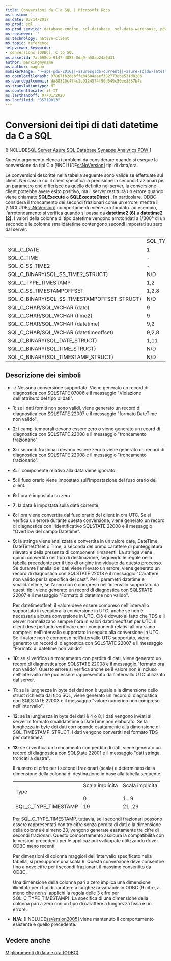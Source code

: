 ```yaml
---
title: Conversioni da C a SQL | Microsoft Docs
ms.custom: ''
ms.date: 03/14/2017
ms.prod: sql
ms.prod_service: database-engine, sql-database, sql-data-warehouse, pdw
ms.reviewer: ''
ms.technology: native-client
ms.topic: reference
helpviewer_keywords:
- conversions [ODBC], C to SQL
ms.assetid: 7ac098db-9147-4883-8da9-a58ab24a0d31
author: markingmyname
ms.author: maghan
monikerRange: '>=aps-pdw-2016||=azuresqldb-current||=azure-sqldw-latest||>=sql-server-2016||=sqlallproducts-allversions||>=sql-server-linux-2017||=azuresqldb-mi-current'
ms.openlocfilehash: 97867fb2debffab4684aaef302773ebe531d820b
ms.sourcegitcommit: da88320c474c1c9124574f90d549c50ee3387b4c
ms.translationtype: MT
ms.contentlocale: it-IT
ms.lasthandoff: 07/01/2020
ms.locfileid: "85719013"
---
```

# <a name="datetime-data-type-conversions-from-c-to-sql"></a>Conversioni dei tipi di dati datetime da C a SQL
[!INCLUDE[SQL Server Azure SQL Database Synapse Analytics PDW ](../../includes/applies-to-version/sql-asdb-asdbmi-asdw-pdw.md)]

  Questo argomento elenca i problemi da considerare quando si esegue la conversione da tipi C a [!INCLUDE[ssNoVersion](../../includes/ssnoversion-md.md)] tipi di data/ora.  
  
 Le conversioni descritte nella tabella seguente sono valide se effettuate sul client. Nei casi in cui il client specifica la precisione in secondi frazionari per un parametro che differisce da quello definito nel server, la conversione client potrebbe avere esito positivo, ma il server restituirà un errore quando viene chiamato **SQLExecute** o **SQLExecuteDirect** . In particolare, ODBC considera il troncamento dei secondi frazionari come un errore, mentre il [!INCLUDE[ssNoVersion](../../includes/ssnoversion-md.md)] comportamento viene arrotondato. ad esempio, l'arrotondamento si verifica quando si passa da **datetime2 (6)** a **datetime2 (2)**. I valori della colonna di tipo datetime vengono arrotondati a 1/300° di un secondo e le colonne smalldatetime contengono secondi impostati su zero dal server.  
  
|||||||||  
|-|-|-|-|-|-|-|-|  
||SQL_TYPE_DATE|SQL_TYPE_TIME|SQL_SS_TIME2|SQL_TYPE_TIMESTAMP|SQL_SS_TIMSTAMPOFFSET|SQL_CHAR|SQL_WCHAR|  
|SQL_C_DATE|1|-|-|1,6|1,5,6|1,13|1,13|  
|SQL_C_TIME|-|1|1|1,7|1, 5, 7|1,13|1,13|  
|SQL_C_SS_TIME2|-|1,3|1,10|1,7|1, 5, 7|1,13|1,13|  
|SQL_C_BINARY(SQL_SS_TIME2_STRUCT)|N/D|N/D|1,10,11|N/D|N/D|N/D|N/D|  
|SQL_C_TYPE_TIMESTAMP|1,2|1,3,4|1,4,10|1,10|1,5,10|1,13|1,13|  
|SQL_C_SS_TIMESTAMPOFFSET|1,2,8|1,3,4,8|1,4,8,10|1,8,10|1,10|1,13|1,13|  
|SQL_C_BINARY(SQL_SS_TIMESTAMPOFFSET_STRUCT)|N/D|N/D|N/D|N/D|1,10,11|N/D|N/D|  
|SQL_C_CHAR/SQL_WCHAR (date)|9|9|9|9,6|9,5,6|N/D|N/D|  
|SQL_C_CHAR/SQL_WCHAR (time2)|9|9, 3|9,10|9,7,10|9,5,7,10|N/D|N/D|  
|SQL_C_CHAR/SQL_WCHAR (datetime)|9,2|9, 3, 4|9,4,10|9,10|9,5,10|N/D|N/D|  
|SQL_C_CHAR/SQL_WCHAR (datetimeoffset)|9,2,8|9, 3, 4, 8|9,4,8,10|9,8,10|9,10|N/D|N/D|  
|SQL_C_BINARY(SQL_DATE_STRUCT)|1,11|N/D|N/D|N/D|N/D|N/D|N/D|  
|SQL_C_BINARY(SQL_TIME_STRUCT)|N/D|N/D|N/D|N/D|N/D|N/D|N/D|  
|SQL_C_BINARY(SQL_TIMESTAMP_STRUCT)|N/D|N/D|N/D|N/D|N/D|N/D|N/D|  
  
## <a name="key-to-symbols"></a>Descrizione dei simboli  
  
-   **-**: Nessuna conversione supportata. Viene generato un record di diagnostica con SQLSTATE 07006 e il messaggio "Violazione dell'attributo del tipo di dati".  
  
-   **1**: se i dati forniti non sono validi, viene generato un record di diagnostica con SQLSTATE 22007 e il messaggio "formato DateTime non valido".  
  
-   **2**: i campi temporali devono essere zero o viene generato un record di diagnostica con SQLSTATE 22008 e il messaggio "troncamento frazionario".  
  
-   **3**: i secondi frazionari devono essere zero o viene generato un record di diagnostica con SQLSTATE 22008 e il messaggio "troncamento frazionario".  
  
-   **4**: il componente relativo alla data viene ignorato.  
  
-   **5**: il fuso orario viene impostato sull'impostazione del fuso orario del client.  
  
-   **6**: l'ora è impostata su zero.  
  
-   **7**: la data è impostata sulla data corrente.  
  
-   **8**: l'ora viene convertita dal fuso orario del client in ora UTC. Se si verifica un errore durante questa conversione, viene generato un record di diagnostica con l'identificativo SQLSTATE 22008 e il messaggio "Overflow del campo Datetime".  
  
-   **9**: la stringa viene analizzata e convertita in un valore date, DateTime, DateTimeOffset o Time, a seconda del primo carattere di punteggiatura rilevato e della presenza di componenti rimanenti. La stringa viene quindi convertita nel tipo di destinazione, seguendo le regole nella tabella precedente per il tipo di origine individuato da questo processo. Se durante l'analisi dei dati viene rilevato un errore, viene generato un record di diagnostica con SQLSTATE 22018 e il messaggio "Carattere non valido per la specifica del cast". Per i parametri datetime e smalldatetime, se l'anno non è compreso nell'intervallo supportato da questi tipi, viene generato un record di diagnostica con SQLSTATE 22007 e il messaggio "Formato di datetime non valido".  
  
     Per datetimeoffset, il valore deve essere compreso nell'intervallo supportato in seguito alla conversione in UTC, anche se non è necessaria alcuna conversione in UTC. Ciò è dovuto al fatto che TDS e il server normalizzano sempre l'ora in valori datetimeoffset per UTC. Il client deve pertanto verificare che i componenti relativi all'ora siano compresi nell'intervallo supportato in seguito alla conversione in UTC. Se il valore non è compreso nell'intervallo UTC supportato, viene generato un record di diagnostica con SQLSTATE 22007 e il messaggio "Formato di datetime non valido".  
  
-   **10**: se si verifica un troncamento con perdita di dati, viene generato un record di diagnostica con SQLSTATE 22008 e il messaggio "formato ora non valido". Questo errore si verifica anche se il valore non è incluso nell'intervallo che può essere rappresentato dall'intervallo UTC utilizzato dal server.  
  
-   **11**: se la lunghezza in byte dei dati non è uguale alla dimensione dello struct richiesta dal tipo SQL, viene generato un record di diagnostica con SQLSTATE 22003 e il messaggio "valore numerico non compreso nell'intervallo".  
  
-   **12**: se la lunghezza in byte dei dati è 4 o 8, i dati vengono inviati al server in formato smalldatetime o DateTime non elaborato. Se la lunghezza in byte dei dati corrisponde esattamente alla dimensione di SQL_TIMESTAMP_STRUCT, i dati vengono convertiti nel formato TDS per datetime2.  
  
-   **13**: se si verifica un troncamento con perdita di dati, viene generato un record di diagnostica con SQLState 22001 e il messaggio "dati stringa, troncati a destra".  
  
     Il numero di cifre per i secondi frazionari (scala) è determinato dalla dimensione della colonna di destinazione in base alla tabella seguente:  
  
    ||||  
    |-|-|-|  
    |Type|Scala implicita<br /><br /> 0|Scala implicita<br /><br /> 1.. 9|  
    |SQL_C_TYPE_TIMESTAMP|19|21..29|  
  
     Per SQL_C_TYPE_TIMESTAMP, tuttavia, se i secondi frazionari possono essere rappresentati con tre cifre senza perdita di dati e la dimensione della colonna è almeno 23, vengono generate esattamente tre cifre di secondi frazionari. Questo comportamento assicura la compatibilità con le versioni precedenti per le applicazioni sviluppate utilizzando driver ODBC meno recenti.  
  
     Per dimensioni di colonna maggiori dell'intervallo specificato nella tabella, si presuppone una scala 9. Questa conversione deve consentire fino a nove cifre per i secondi frazionari, il massimo consentito da ODBC.  
  
     Una dimensione della colonna pari a zero implica una dimensione illimitata per i tipi di carattere a lunghezza variabile in ODBC (9 cifre, a meno che non si applichi la regola delle 3 cifre per SQL_C_TYPE_TIMESTAMP). La specifica di una dimensione della colonna pari a zero con un tipo di carattere a lunghezza fissa è un errore.  
  
-   **N/A**: [!INCLUDE[ssVersion2005](../../includes/ssversion2005-md.md)] viene mantenuto il comportamento esistente e quello precedente.  
  
## <a name="see-also"></a>Vedere anche  
 [Miglioramenti di data e ora &#40;ODBC&#41;](../../relational-databases/native-client-odbc-date-time/date-and-time-improvements-odbc.md)  
  
  
